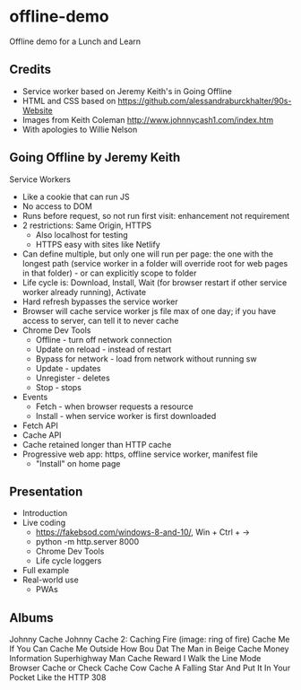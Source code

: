 # offline-demo
Offline demo for a Lunch and Learn

## Credits
- Service worker based on Jeremy Keith's in Going Offline
- HTML and CSS based on https://github.com/alessandraburckhalter/90s-Website
- Images from Keith Coleman http://www.johnnycash1.com/index.htm
- With apologies to Willie Nelson

## Going Offline by Jeremy Keith
Service Workers
- Like a cookie that can run JS
- No access to DOM
- Runs before request, so not run first visit: enhancement not requirement
- 2 restrictions: Same Origin, HTTPS
    - Also localhost for testing
    - HTTPS easy with sites like Netlify
- Can define multiple, but only one will run per page: the one with the longest path (service worker in a folder will override root for web pages in that folder) - or can explicitly scope to folder
- Life cycle is: Download, Install, Wait (for browser restart if other service worker already running), Activate
- Hard refresh bypasses the service worker
- Browser will cache service worker js file max of one day; if you have access to server, can tell it to never cache
- Chrome Dev Tools
    - Offline - turn off network connection
    - Update on reload - instead of restart
    - Bypass for network - load from network without running sw
    - Update - updates
    - Unregister - deletes
    - Stop - stops
- Events
    - Fetch - when browser requests a resource
    - Install - when service worker is first downloaded
- Fetch API
- Cache API
- Cache retained longer than HTTP cache
- Progressive web app: https, offline service worker, manifest file
    - "Install" on home page

## Presentation
- Introduction
- Live coding
    - https://fakebsod.com/windows-8-and-10/, Win + Ctrl + ->
    - python -m http.server 8000
    - Chrome Dev Tools
    - Life cycle loggers
- Full example
- Real-world use
    - PWAs

## Albums
Johnny Cache
Johnny Cache 2: Caching Fire (image: ring of fire)
Cache Me If You Can
Cache Me Outside How Bou Dat
The Man in Beige
Cache Money
Information Superhighway Man
Cache Reward
I Walk the Line Mode Browser
Cache or Check
Cache Cow
Cache A Falling Star And Put It In Your Pocket
Like the HTTP 308

